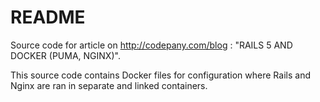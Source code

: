 # README

Source code for article on http://codepany.com/blog : "RAILS 5 AND DOCKER (PUMA, NGINX)".

This source code contains Docker files for configuration where Rails and Nginx are ran in separate and linked containers.
 

